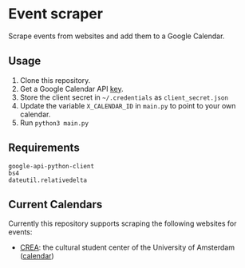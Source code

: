 # Event scraper
Scrape events from websites and add them to a Google Calendar.

## Usage
1. Clone this repository.
2. Get a Google Calendar API [key](https://console.developers.google.com/flows/enableapi?apiid=calendar).
3. Store the client secret in `~/.credentials` as `client_secret.json`
4. Update the variable `X_CALENDAR_ID` in `main.py` to point to your own calendar.
5. Run `python3 main.py`

## Requirements

```
google-api-python-client
bs4
dateutil.relativedelta
```

## Current Calendars
Currently this repository supports scraping the following websites for events:

- [CREA](crea.nl): the cultural student center of the University of Amsterdam ([calendar](https://calendar.google.com/calendar/embed?src=1if765nauiejb3goqgdij4jk1k%40group.calendar.google.com&ctz=Europe/Amsterdam))
